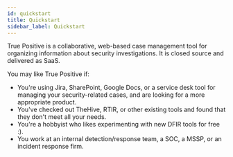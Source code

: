 ```yaml
---
id: quickstart
title: Quickstart
sidebar_label: Quickstart
---
```


True Positive is a collaborative, web-based case management tool for organizing information about security investigations. It is closed source and delivered as SaaS.

You may like True Positive if:

- You're using Jira, SharePoint, Google Docs, or a service desk tool for managing your security-related cases, and are looking for a more appropriate product.
- You've checked out TheHive, RTIR, or other existing tools and found that they don't meet
  all your needs.
- You're a hobbyist who likes experimenting with new DFIR tools for free :).
- You work at an internal detection/response team, a SOC, a MSSP, or an incident response firm.
